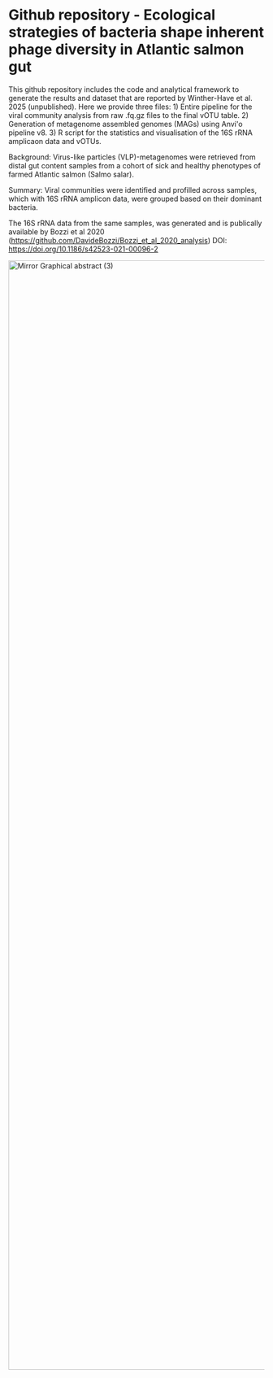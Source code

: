 # Github repository - Ecological strategies of bacteria shape inherent phage diversity in Atlantic salmon gut
This github repository includes the code and analytical framework to generate the results and dataset that are reported by Winther-Have et al. 2025 (unpublished).
Here we provide three files: 1) Entire pipeline for the viral community analysis from raw .fq.gz files to the final vOTU table. 2) Generation of metagenome assembled genomes (MAGs) using Anvi'o pipeline v8. 3) R script for the statistics and visualisation of the 16S rRNA amplicaon data and vOTUs.  

Background: Virus-like particles (VLP)-metagenomes were retrieved from distal gut content samples from a cohort of sick and healthy phenotypes of farmed Atlantic salmon (Salmo salar).

Summary: Viral communities were identified and profilled across samples, which with 16S rRNA amplicon data, were grouped based on their dominant bacteria. 

The 16S rRNA data from the same samples, was generated and is publically available by Bozzi et al 2020 (https://github.com/DavideBozzi/Bozzi_et_al_2020_analysis) DOI: https://doi.org/10.1186/s42523-021-00096-2

<img width="3238" height="2182" alt="Mirror Graphical abstract (3)" src="https://github.com/user-attachments/assets/537262d5-936d-4541-8cf5-456b3a70d89d" />
